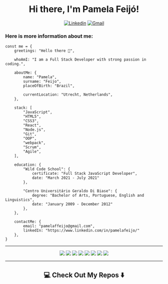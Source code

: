 <div align="center">

# Hi there, I'm Pamela Feijó!
  
[![Linkedin](https://img.shields.io/badge/-LinkedIn-blue?style=flat&logo=Linkedin&logoColor=white)](https://www.linkedin.com/in/pamelafeijo/)
[![Gmail](https://img.shields.io/badge/-Gmail-c14438?style=flat&logo=Gmail&logoColor=white)](mailto:pamelaffeijo@gmail.com)

  
</div>

### Here is more information about me:

    const me = {
        greetings: "Hello there 👋",

        whoAmI: "I am a Full Stack Developer with strong passion in coding.",

        aboutMe: {
            name: "Pamela",
            surname: "Feijo",       
            placeOfBirth: "Brazil",

            currentLocation: "Utrecht, Netherlands",
        },

        stack: [
            "JavaScript",
            "HTML5",
            "CSS3",
            "React",    
            "Node.js",
            "Git",
            "OOP",
            "webpack",     
            "Scrum",
            "Agile",
        ],  

        education: {
            "Wild Code School": {
                certificate: "Full Stack JavaScript Developer",
                date: "March 2021 - July 2021"
            },

            "Centro Universitário Geraldo Di Biase": {
                degree: "Bachelor of Arts, Portuguese, English and Linguistics",
                date: "January 2009 - December 2012"
            },
        },

        contactMe: {
            email: "pamelaffeijo@gmail.com",
            linkedIn: "https://www.linkedin.com/in/pamelafeijo/"
        },
    }


---


<div align="center"> 
   <img src="https://img.shields.io/badge/javascript%20-%23323330.svg?&style=for-the-badge&logo=javascript&logoColor=%23F7DF1E"/> 
   <img src="https://img.shields.io/badge/html5%20-%23E34F26.svg?&style=for-the-badge&logo=html5&logoColor=white"/> 
   <img src="https://img.shields.io/badge/css3%20-%231572B6.svg?&style=for-the-badge&logo=css3&logoColor=white"/> 
   <img src="https://img.shields.io/badge/markdown-%23000000.svg?&style=for-the-badge&logo=markdown&logoColor=white"/> 
   <img src="https://img.shields.io/badge/react%20-%2320232a.svg?&style=for-the-badge&logo=react&logoColor=%2361DAFB"/> 
   <img src="https://img.shields.io/badge/bootstrap%20-%23563D7C.svg?&style=for-the-badge&logo=bootstrap&logoColor=white"/> 
   <img src="https://img.shields.io/badge/SASS%20-hotpink.svg?&style=for-the-badge&logo=SASS&logoColor=white"/> 
   <img src="https://img.shields.io/badge/mysql%20-blue.svg?&style=for-the-badge&logo=mysql&logoColor=white"/> </div>


---
## <div align="center"> 💻 Check Out My Repos ⬇️ </div>



